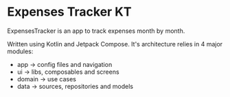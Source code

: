 # Expenses Tracker KT

ExpensesTracker is an app to track expenses month by month. 

Written using Kotlin and Jetpack Compose. It's architecture relies in 4 major modules:
- app -> config files and navigation
- ui -> libs, composables and screens
- domain -> use cases 
- data -> sources, repositories and models
